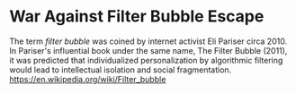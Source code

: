 # War Against Filter Bubble Escape

The term *filter bubble* was coined by internet activist Eli Pariser circa 2010. In Pariser's influential book under the same name, The Filter Bubble (2011), it was predicted that individualized personalization by algorithmic filtering would lead to intellectual isolation and social fragmentation.    
https://en.wikipedia.org/wiki/Filter_bubble


